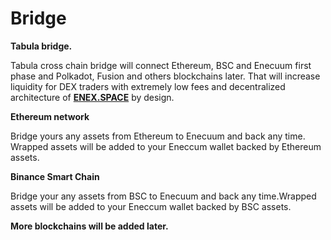 # Bridge

**Tabula bridge.**

Tabula cross chain bridge will connect Ethereum, BSC and Enecuum first phase and Polkadot, Fusion and others blockchains later. That will increase liquidity for DEX traders with extremely low fees and decentralized architecture of [**ENEX.SPACE**](https://enex.space/) by design.

**Ethereum network**

Bridge yours any assets from Ethereum to Enecuum and back any time. Wrapped assets will be added to your Eneccum wallet backed by Ethereum assets.

**Binance Smart Chain**

Bridge your any assets from BSC to Enecuum and back any time.Wrapped assets will be added to your Eneccum wallet backed by BSC assets.

**More blockchains will be added later.**

